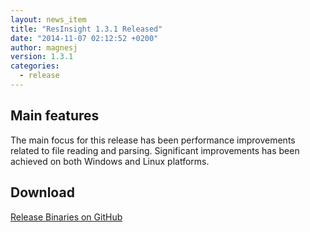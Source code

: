 ```yaml
---
layout: news_item
title: "ResInsight 1.3.1 Released"
date: "2014-11-07 02:12:52 +0200"
author: magnesj
version: 1.3.1
categories: 
  - release
---
```


## Main features

The main focus for this release has been performance improvements related to file reading and parsing. Significant improvements has been achieved on both Windows and Linux platforms.

## Download
[Release Binaries on GitHub](https://github.com/OPM/ResInsight/releases/tag/v1.3.1)

